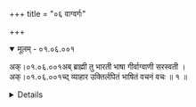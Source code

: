 +++
title = "०६ वाग्वर्गः"

+++

<details open><summary>मूलम् - ०१.०६.००१</summary>

अक्।०१.०६.००१अब् ब्राह्मी तु भारती भाषा गीर्वाग्वाणी सरस्वती ।  
अक्।०१.०६.००१च्द् व्याहार उक्तिर्लपितं भाषितं वचनं वचः ॥ १ ॥  
<details>

<details><summary>लिङ्ग-सूरी - AK.01.06.001</summary>

ब्राह्मीति—ब्रह्मण इयं ब्राह्मी । विश्वानि भूतानि भ्रियन्तेऽनया भारती । ʻभृञ् भरणे । भरतस्य ब्रह्मण इयं वा । भरतस्य आदित्यस्य प्रभा वा । भाष्यते भाषा । ʻभाषा व्यक्तायां वाचि । गृणाति अस्खलितम् उच्चारयति गीः । ʻगॄ शब्दे । गीयते स्तूयते वा । ʻगै शब्दे । उच्यत इति वाक् । ʻवच परिभाषणे । वण्यते स्तूयते वाणी । ʻवण शब्दे । सरः प्रसरणं सर्वत्रास्तीति सरस्वती । सरस्वतीनामानि ॥ व्याह्रियते उच्यते व्याहारः । ʻहृञ् हरणे । उच्यते उक्तिः । ʻवच परिभाषणे । लप्यते लपितम् । ʻलप व्यक्तायां वाचि । भाष्यते भाषितम् । ʻभाष व्यक्तायां वाचि । उच्यत इति वचनम् । वचश्च । एतानि वचननामानि ॥ १ ॥
</details>

<details><summary>मल्लि-नाथः - AK.01.06.001</summary>

ब्राह्मी—सरस्वती । सरस्वतीदेवीनामानि ॥ इकारान्तवाणिशब्दः आकारान्तवाचाशब्दोऽप्यस्ति । तत्र प्रथमो यथा—ʻएका वाणिरलङ्करोति पुरुषम् (नी। श। १५) इति । अन्तिमो यथा—ʻकुठारदण्डः कुलमृत्युरेषा वाचा समीचीनसुवीरधन्वा' इति । व्याहारः—वचः ।वचननामानि । सरस्वतीपर्यायं च पठन्ति ।

ʻकवेरपार्था-मधुरा न भारती कथेव कर्णान्तमुपैति भारती ।

इति राघवपाण्डवीये (द्विसं। १। ५) ।

ʻसन्तः क्षतानि जनयन्तु यथेष्टमस्यामाभाति तैरधिकमेव सरस्वती मे ।

दन्तक्षतं प्रियतमैरनुभूतिकाले किं मण्डनाय न भवेद् वरसुन्दरीणाम् ॥

इत्यादि ॥ १ ॥ 
</details>

[[०१.१०३]]

<details open><summary>मूलम् - ०१.०६.००२</summary>

अक्।०१.०६.००२अब् अपभ्रंशोऽपशब्दः स्याच्छास्त्रे शब्दस्तु वाचकः ।  
अक्।०१.०६.००२च्द् तिङ्सुबन्तचयो वाक्यं क्रिया वा कारकान्विता ॥ २ ॥  
<details>

<details><summary>लिङ्ग-सूरी - AK.01.06.002</summary>

अपभ्रंश इति—वाचम् अपभ्रंशयतीति अपभ्रंशः । ʻभ्रंशु अधः पतने शब्दादपभ्रष्टोपशब्दः । शब्दशास्त्राकथितशब्दनामानि ॥ शब्दयत्यवगमयत्यर्थमिति शब्दः । ʻशब्द आविष्कारे । वचोयोग्यो वाचकः । शब्दशास्त्रोक्तशब्दनाम ॥ तिङां चयः सुपां चयः कारकान्विता क्रिया वा वाक्यं भवति । अर्थबोधाय वक्तव्यं वाक्यम् । तिङन्तानां चयो यथा—पचति भवतीत्यादि । सुबन्तचयो यथा—ज्ञानेन मौनमित्यादि । क्रिया यथा—गां जलं फलमानयेत्यादि ॥ २ ॥
</details>

<details><summary>मल्लि-नाथः - AK.01.06.002</summary>

अपभ्रंशो—वाचकः । शास्त्रे गालिगोणीत्याद्यपशब्दोऽपभ्रंशः स्यात् । गौरित्यादिर्वाचकः शब्दो भवति । तिङ्—वाक्यम् । एकार्थोपरि तिङन्तसुबन्तसमुदायो वाक्यम् । यथा—

ʻकतिचन जृम्भन्ते दिशि कतिचन विकसन्ति काननाभोगे ।

कतिचन नृत्यन्ति गिरौ तथापि भवितव्यमेव भवितव्यम् ॥

ʻभ्रेमुर्ववल्गुर्ननृतुर्जजक्षुर्जगुः समुत्पुप्लुविरे निषेदुः ।

आस्फोटयाञ्चक्रुरभिप्रणेदू रेजुर्ननन्दुविययुः समीयुः ॥ (भट्टि। १३। २८)

ʻकियत्प्रमाणमुदकं जानुदघ्नं नराधिप ।

तथापीयमवस्था ते न हि सर्वे भवादृशः ॥ (भो। प्र। पृ। ४०, श्लो। १८५)

इत्यादि ॥ क्रिया वा कारकान्विता । कारकसम्बद्धक्रियापि वाक्यं भवति । यथा—

ʻततः कुमुदनाथेन कामिनीगण्डपाण्डुना ।

नेत्रानन्देन चन्द्रेण माहेन्द्री दिगलङ्कृता ॥ (म। भार। ७। १५९। ४२)

ʻमा भवन्तमनलः पवनो वा वारणो मदकलः परशुर्वा ।

वाहिनी जलधरः कुलिशो वा स्वस्ति तेऽस्तु लतया सह वृक्ष ॥

अत्र बाधिष्ठा इति क्रियाध्याहर्तव्या ।

ʻछायासन्तपिताध्वन्यः फलैः पोषितनीडजः ।

हन्त वृक्षो महानेष समिदर्थे विभिद्यते ॥

अत्र जाल्मेनेति कारकमध्याहार्यम् ॥ २ ॥ 
</details>

[[०१.१०५]]

<details open><summary>मूलम् - ०१.०६.००३</summary>

अक्।०१.०६.००३अब् श्रुतिः स्त्री वेद आम्नायस्त्रयी धर्मस्तु तद्विधिः ।  
अक्।०१.०६.००३च्द् स्त्रियामृक् सामयजुषी इति वेदास्त्रयस्त्रयी ॥ ३ ॥  
अक्।०१.०६.००४अब् शिक्षेत्यादि श्रुतेरङ्गमोङ्कारप्रणवौ समौ ।  
<details>

<details><summary>लिङ्ग-सूरी - AK.01.06.003</summary>

श्रुतिरिति—श्रूयेते धर्माधर्मावनयेति श्रुतिः । ʻश्रु श्रवणे । धर्माधर्मौ वेदयतीति वेदः । ʻविद ज्ञाने । आम्नायते पारम्पर्येण आम्नायः । ʻम्ना अभ्यासे ऋग्यजुःसामाख्याः त्रयोऽवयवा यस्याः त्रयी । वेदनामानि ॥ धारयति जगन्तीति धर्मः । वेदोक्तविधिनाम ॥ ऋच्यते स्तूयते ऋक् । ʻऋच स्तुतौ' । पापं स्यतीति साम । ʻषोऽन्तकर्मणि । इज्यतेऽनेन यजुः । ʻयज देवपूजासङ्गतिकरणयजनदानेषु' । इति त्रयो वेदाः । तेषां समाहारः त्रयी । वेदत्रयसमूहनाम ॥ शिक्ष्यतेऽनया वर्णादि शिक्षा । ʻशिक्ष विद्योपादाने । आदिशब्देन अङ्गान्युच्यन्ते ।

ʻशिक्षा व्याकरणं कल्पो निरुक्तं ज्योतिषां गतिः ।

छन्दोविचितिरित्येतैः षडङ्गो वेद उच्यते ॥

इति श्रुत्यङ्गनामानि ॥ ओमित्यक्षरम् ओङ्कारः । प्रणूयते स्तूयतेऽनेनेति प्रणवः । ʻणु स्तुतौ' । वेदप्रणवनाम ॥ ३ ॥
</details>

<details><summary>मल्लि-नाथः - AK.01.06.003</summary>

श्रुतिः—त्रयी । वेदनामानि ॥ धर्मस्तु तद्विधिः । वेदोक्तविधिर्धर्मः स्यात् । स्त्रियाम्—त्रयी । त्रयाणां वेदानां समाहारस्त्रयी । अत्र त्रयीति सामान्याकारेणोक्तम् । शिक्षे—अङ्गम् । शिक्षादीनि वेदाङ्गानि ।

ʻशिक्षा कल्पो व्याकरणं निरुक्तं ज्योतिषं तथा ।

छन्दसां विचितिश्चेति षडङ्गो वेद उच्यते ॥

ओङ्कारप्रणवौ समौ । प्रणवनामनी ॥ ३ ॥ 
</details>

[[०१.१०६]]

अक्।०१.०६.००४च्द् इतिहासः पुरावृत्तमुदात्ताद्यास्त्रयः स्वराः ॥ ४ ॥  
<details open><summary>मूलम् - ०१.०६.००५</summary>

अक्।०१.०६.००५अब् आन्वीक्षिकी दण्डनीतिस्तर्कविद्यार्थशास्त्रयोः ।  
<details>

<details><summary>लिङ्ग-सूरी - AK.01.06.004</summary>

इतिहास इति—इतिह इति पारम्पर्योपदेशः आस्तेऽस्मिन्निति इतिहासः । ʻआस उपवेशने । पुरावृत्तनृपादिचरित्रग्रन्थसन्दर्भनाम ॥ उत् ऊर्ध्वमुन्नीयते उदात्तः तद्विपरीतः अनुदात्तः । उदात्तानुदात्तयोः समाहारं प्राप्तः स्वरितः । एते त्रयः स्वरा भवन्ति ॥ प्रत्यक्षागमाभ्याम् अवगन्तव्यस्य वस्तुनोऽनु पश्चात् ईक्षणम् अन्वीक्षा, सा प्रयोजनं यस्याः सा आन्वीक्षिकी । अक्षपादादिप्रणीततर्कशास्त्रनाम ॥ दण्डोऽनया नीयते दण्डनीतिः । ʻणीञ् प्रापणे । चाणक्यादिप्रणीतार्थशास्त्रनाम ॥ ४ ॥
</details>

<details><summary>मल्लि-नाथः - AK.01.06.004</summary>

इतिहासः पुरावृत्तम् । इतिहासनाम ॥ उदात्ताद्यास्त्रयः स्वराः । उदात्तनिहतस्वरिताः स्वराः । आन्वीक्षिकी—शास्त्रयोः । तर्कविद्या वैशेषिकादिः, अर्थशास्त्रं कामन्दकादि । तयोर्यथाक्रमं आन्वीक्षिकीदण्डनीतिशब्दौ वर्तेते । अनुक्तम्—ʻनामशास्त्रं निघण्टुर्ना' । नामशास्त्रं निघण्टुरित्युच्यते ॥ ४ ॥ 
</details>

अक्।०१.०६.००५च्द् आख्यायिकोपलब्धार्था पुराणं पञ्चलक्षणम् ॥ ५ ॥  
<details open><summary>मूलम् - ०१.०६.००६</summary>

अक्।०१.०६.००६अब् प्रबन्धकल्पना कथा प्रवल्हिका प्रहेलिका ।  
<details>

<details><summary>लिङ्ग-सूरी - AK.01.06.005</summary>

आख्यायिकेति—आख्यायते वर्तमाननृपादिचरितमित्याख्यायिका । ʻख्या प्रकथने । हर्षचरितादिग्रन्थसन्दर्भनाम ॥ पुरा भवं पुराणम् । पञ्चलक्षणयुक्तं ब्राह्मवैष्णवादिपुराणनाम ॥

ʻसर्गश्च प्रतिसर्गश्च वंशो मन्वन्तराणि च ।

वंशानुचरितं चेति पुराणं पञ्चलक्षणम् ॥

अनया कथ्यत इति कथा । ʻकथु वाक्यप्रबन्धे । रामायणादेर्नाम ॥ प्रवल्हते प्राधान्यं भजते प्रवल्हिका । ʻवल्ह प्राधान्ये । प्रहेलयति हावयति सूचयति भावार्थमिति प्रहेलिका । ʻहिल भावकरणे । विरुद्धार्थवचोनामनी ॥ ५ ॥
</details>

<details><summary>मल्लि-नाथः - AK.01.06.005</summary>

आख्यायिकोपलब्धार्था । नायकाख्यातनायकोपलब्धार्थवती आख्यायिका । हर्षचरितादि ॥ पुराणं पञ्चलक्षणम् । सर्गप्रतिसर्गादिपञ्चलक्षणोपेतं पुराणम् ।

ʻसर्गश्च प्रतिसर्गश्च वंशो मन्वन्तरं तथा ।

वंशानुचरितं चेति पुराणं पञ्चलक्षणम् ॥

स्कन्दादि ॥ प्रबन्धकल्पना कथा । स्तोकसत्यबह्वसत्यययुक्ता प्रबन्धकल्पना कथा स्यात् । कादम्बर्यादि ॥ प्रवह्लिका प्रहेलिका । गूढनिक्षिप्तार्थस्य कुतुकहेतोः कार्यविशेषस्य नामानि ।

ʻअष्टौ श्लोकान् कुरुष्वेति पुत्रः पित्रा नियन्त्रितः ।

सप्त श्लोकाः कृतास्तेन पितुराज्ञा न लङ्घिता' ॥ ५ ॥ 
</details>

[[०१.१०७]]

अक्।०१.०६.००६च्द् स्मृतिस्तु धर्मसंहिता समाहृतिस्तु सङ्ग्रहः ॥ ६ ॥  
<details open><summary>मूलम् - ०१.०६.००७</summary>

अक्।०१.०६.००७अब् समस्या तु समासार्था किंवदन्ती जनश्रुतिः ।  
<details>

<details><summary>लिङ्ग-सूरी - AK.01.06.006</summary>

स्मृतिरिति—स्मर्यतेऽनया स्मृतिः । ʻस्मृ आध्याने । मन्वादिप्रणीतधर्मसंहितानाम ॥ समाह्रियतेऽनयेति समाहृतिः । सङ्गृह्यते सङ्क्षिप्यते सङ्ग्रहः । सङ्क्षिप्तग्रन्थसन्दर्भनाम ॥ समस्यते सङ्क्षिप्यते समस्या । ʻअसु क्षेपणे । कविपरीक्षार्थं दीयमानश्लोकांशनाम ॥ किं परस्परं वदन्त्यत्रेति किंवदन्ती । ʻवद व्यक्तायां वाचि । जनैः श्रूयते जनश्रुतिः । ʻश्रु श्रवणे । लोकप्रवादनामनी ॥ ६ ॥
</details>

<details><summary>मल्लि-नाथः - AK.01.06.006</summary>

स्मृतिस्तु धर्मसंहिता । स्मृतिनाम ॥ समाहृतिस्तु सङ्ग्रहः । सङ्ग्रहग्रन्थनाम ॥ समस्या तु समस्यार्था । समस्यारूपार्थं प्रहेलिका निक्षिप्तार्थकौतुकवती समस्या । अथवा समस्या तु समासार्था समासशब्दवती समस्या । ʻसमस्या तु समासः स्यात् इति वैजयन्ती (पृ। ३४, श्लो। ४०) ।

ʻश्रीभोजेन जितोऽस्मीति चिन्तां चिन्तामणे त्यज ।

ʻजिता देवद्रुमाः पञ्च न दुःखं पञ्चभिः सह ॥

किंवदन्ती जनश्रुतिः । जनवादनामनी ॥ ६ ॥ 
</details>

[[०१.१०८]]

अक्।०१.०६.००७च्द् वार्ता प्रवृत्तिर्वृत्तान्त उदन्तः स्यादथाह्वयः ॥ ७ ॥  
<details open><summary>मूलम् - ०१.०६.००८</summary>

अक्।०१.०६.००८अब् आख्याह्वे अभिधानं च नामधेयं च नाम च ।  
<details>

<details><summary>लिङ्ग-सूरी - AK.01.06.007</summary>

वार्तेति—नृपादिवृत्तिरत्रास्तीति वार्ता । प्रवर्ततेऽत्रेति प्रवृत्तिः । ʻवृतु वर्तने । वृत्तोऽनुवर्तनीयोऽन्तः समाप्तिरस्येति वृत्तान्तः । वृत्तस्यान्तो वा । उद्यते निगद्यते राजादिचरित्रमत्रेत्युदन्तः । ʻवद व्यक्तायां वाचि । वार्तानामानि ॥ अनेन आह्वयन्तीत्याह्वयः । ʻह्वेञ् स्पर्धायां शब्दे च्ö । आहूयतेऽनेनेति वा । ʻहु दानादानयोः' । अनया आख्यायते आख्या । ʻख्या प्रकथने । आहूयतेऽनया आह्वा । अनेनाभिधीयतेऽभिधानम् । नामैव नामधेयम् । अनेन नमति नाम । ʻणम प्रह्वत्वे शब्दे च्ö । सञ्ज्ञानामानि ॥ ७ ॥
</details>

<details><summary>मल्लि-नाथः - AK.01.06.007</summary>

वार्ता—उदन्तः स्यात् । वार्तानामानि । अनुक्तम्—ʻरथ्यावादस्तु कोहलः' । एते द्वे च । वीथीवार्तानामनी ॥ अथाह्वयः—नाम च । सङ्केतितशब्दनामानि ॥ ७ ॥ 
</details>

[[०१.१०९]]

अक्।०१.०६.००८च्द् हूतिराकारणाह्वानं संहूतिर्बहुभिः कृता ॥ ८ ॥  
<details open><summary>मूलम् - ०१.०६.००९</summary>

अक्।०१.०६.००९अब् विवादो व्यवहारः स्यादुपन्यासस्तु वाङ्मुखम् ।  
<details>

<details><summary>लिङ्ग-सूरी - AK.01.06.008</summary>

हूतिरिति—अनया हूयते हूतिः । ʻहू दानादानयोः' । अनया आकारयन्तीति आकारणा । अनेनाह्वयन्तीत्याह्वानम् । ʻह्वेञ् स्पर्धायां शब्दे च्ö । अथवा हूतिः आकारणं च आह्वानं च । आकारणाह्वाने इति द्वन्द्वम् । एहीति वचसो नामानि ॥ सम्यक् हूयते संहूतिः । बहुभिः कृतस्य एहीति वचसो नाम ॥ विविधो वादो विवादः । व्यवहरत्यनेन व्यवहारः । ʻहृञ् हरणे । इदं मदीयमिदं मदीयमिति परस्परवादनाम ॥ उपन्यस्यते उपन्यासः । ʻअसु क्षेपणे । वाचो मुखं वाङ्मुखम् । वाक्यारम्भनाम ॥ ८ ॥
</details>

<details><summary>मल्लि-नाथः - AK.01.06.008</summary>

हूतिः—आह्वानम्। इत एहीति वचसो नामानि ॥ समासाङ्गीकारपक्षे आकारणशब्दो नपुंसकः । ʻआकारणमाह्वानम् इति हलायुधः (अ। मा। १। १५४) । व्यासाङ्गीकारपक्षे आकारणाशब्दः स्त्रीलिङ्गः । ʻहूतिराकारणा हावो । हक्कारामन्त्रणाह्वानम् इति वैजयन्ती (पृ। ३३, श्लो। ३०) । संहूतिर्बहुभिः कृता । बहुभिः कृतस्य एहीति वचसो नाम । ʻबहुभिर्मुहुःकृता हक्का संहूतिरिति भण्यते इति वा ॥ विवादो व्यवहारः स्यात् । विवादनाम ॥ उपन्यासस्तु वाङ्मुखम् । ʻयरो ञमि ञम्वेति ककारस्य विभाषा ङकारः । उपन्यासनाम ॥ ८ ॥ 
</details>

अक्।०१.०६.००९च्द् उपोद्धात उदाहारः शपनं शपथः पुमान् ॥ ९ ॥  
<details open><summary>मूलम् - ०१.०६.०१०</summary>

अक्।०१.०६.०१०अब् प्रश्नोऽनुयोगः पृच्छा च प्रतिवाक्योत्तरे समे ।  
<details>

<details><summary>लिङ्ग-सूरी - AK.01.06.009</summary>

उपोद्घात इति—उपोद्घन्यते उपोद्घातः । ʻहन हिंसागत्योः' । उदाह्रियतेऽनेन उदाहारः । प्रकृतार्थचिन्ताग्रन्थस्य नामनी ॥ उदाहरणनामनी इति केचित् । विचारविषयवाक्यस्येत्यन्ये ॥ शपति आक्रोशतीति शपनम् । ʻशप आक्रोशे । शपति लम्भयति विश्वसित्यनेनेति शपथः । ʻशप लम्भने । सत्यवचननामनी ॥ देवतापितृपादादिस्पर्शस्य वा ॥ पृच्छतीति प्रश्नः । पृच्छा च । ʻपृच्छ ज्ञीप्सायाम् । अनुयुज्यतेऽनुयोगः । ʻयुजिर् योगे । कोऽसौ कुत इत्येवंविधस्य वाक्यस्य नामानि ॥ प्रतिविधानार्थं वाक्यं प्रतिवाक्यम् । उत्तरति चोद्यमनेनेति उत्तरम् । ʻतॄ प्लवनतरणयोः' असावत्रेत्यादिप्रत्युत्तरनामानि ॥ ९ ॥
</details>

<details><summary>मल्लि-नाथः - AK.01.06.009</summary>

उपोद्घात उदाहारः । प्रतिपाद्यमर्थं बुद्धौ सङ्गृह्य तदर्थमर्थान्तरवर्णनम् उपोद्घातः ॥ शपनं शपथः पुमान् । सत्यवचननामनी । प्रश्नो—पृच्छा च । प्रश्ननामानि ॥ प्रतिवाक्योत्तरे समे । उत्तरनामनी ॥ ९ ॥ 
</details>

[[०१.११०]]

अक्।०१.०६.०१०च्द् मिथ्याभियोगोऽभ्याख्यानमथ मिथ्याभिशंसनम् ॥ १० ॥  
<details open><summary>मूलम् - ०१.०६.०११</summary>

अक्।०१.०६.०११अब् अभिशापः प्रणादस्तु शब्दः स्यादनुरागजः ।  
<details>

<details><summary>लिङ्ग-सूरी - AK.01.06.010</summary>

मिथ्येति—अभि असत्यमारोप्याख्यानम् अभ्याख्यानम् । अध्याख्यानमिति वा पाठः । अन्धो बधिर इत्यादि मिथ्याभियोगनाम ॥ मिथ्या असत्यमभिशस्यते मिथ्याभिशंसनम् । ʻशसि इच्छायाम् । अभि आरोप्य शप्यते अभिशापः । ʻशप आक्रोशे । अविद्यमानपापारोपनामनी ॥ प्रणद्यतेऽनुरागेण प्रणादः । ʻणद अव्यक्ते शब्दे । अनुरागोत्पन्नमणितादिशब्दनाम ॥ १० ॥
</details>

<details><summary>मल्लि-नाथः - AK.01.06.010</summary>

मिथ्याभियोगोऽभ्याख्यानम् । अध्याख्यानमिति वा । मृषा झकटकनामनी(?) । अथ—अभिशापः । मृषाभूतनिर्भत्सननामनी ॥ प्रणादस्तु—अनुरागजः । अनुरागाज्जातध्वनिविशेषः प्रणादः स्यात् ॥ १० ॥ 
</details>

अक्।०१.०६.०११च्द् यशः कीर्तिः समाख्या च स्तवः स्तोत्रं स्तुतिर्नुतिः ॥ ११ ॥  
<details open><summary>मूलम् - ०१.०६.०१२</summary>

अक्।०१.०६.०१२अब् आम्रेडितं द्विस्त्रिरुक्तमुच्चैर्घुष्टं तु घोषणा ।  
<details>

<details><summary>लिङ्ग-सूरी - AK.01.06.011</summary>

यश इति—अश्नुते व्याप्नोति देशान्तरेषु यशः । सान्तः । ʻअशू व्याप्तौ' । देशान्तरं यातीति वा । ʻया प्रापणे । कीर्त्यते शब्द्यते कीर्तिः । ʻकॄत संशब्दने । समन्तात् आख्यायते समाख्या । ʻख्या प्रकथने । यशोनामानि ॥ समाज्ञेति वा पाठः ॥ स्तूयतेऽनेन स्तवः । स्तोत्रं । स्तुतिश्च । ʻष्टुञ् स्तुतौ' । नूयतेऽनेन नुतिः । ʻणु स्तुतौ' । प्रशंसानामानि ॥ आम्रेड्यतेऽसकृदुच्यते आम्रेडितम् । ʻम्रेडृ उन्मादे । असकृद्भाषितनाम ॥ घुष्यत इति घोषणा । ʻघुषिर् शब्दे । आज्ञापयितुं सर्वजनबोधनार्थं पटहादावुच्चैःकृतशब्दनाम ॥ ११ ॥
</details>

<details><summary>मल्लि-नाथः - AK.01.06.011</summary>

यशः—समाख्या च । समाख्या तुल्यलक्षणमिति हलायुधानुसारी पाठः । ʻयशोऽभिख्यासमाख्यास्तुल्यलक्षणाः' इति हलायुधः (अ। मा। १। १५३) । यशः कीर्तिः समाज्ञा चेत्ययं वैजयन्त्यनुसारिपाठः । ʻसमाज्ञा च यशः कीर्तिः' इति वैजयन्ती (पृ। ३४, श्लो। ३६) । ʻकीर्तिः ख्यातिः समाज्ञा च्ö इति रभसकोशः । कीर्तिनामानि ॥ स्तवः—नुतिः । स्तोत्रनामानि ॥ ʻईडा श्लाघा प्रशंसा च वर्णनं च विकत्थनम् । एतानि च ॥ आम्रेडितं द्विस्त्रिरुक्तम् । द्विस्त्रिरुदीरणमाम्रेडितं भवति । ʻएतदेव यथावाचमाम्रेडयति वासवः' (म। भार। ३। १२४। १३) ॥ उच्चैः—घोषणा । उच्चैःशब्दः घोषणा स्यात् ॥ ११ ॥ 
</details>

[[०१.१११]]

अक्।०१.०६.०१२च्द् काकुः स्त्रियां विकारो यः शोकभीत्यादिभिर्ध्वनेः ॥ १२ ॥  
<details open><summary>मूलम् - ०१.०६.०१३</summary>

अक्।०१.०६.०१३अब् अवर्णाक्षेपनिर्वादपरिवादापवादवत् ।  
अक्।०१.०६.०१३च्द् उपक्रोशो जुगुप्सा च कुत्सा निन्दा च गर्हणे ॥ १३ ॥  
<details>

<details><summary>लिङ्ग-सूरी - AK.01.06.012-13</summary>

काकुरिति—कायतीति काकुः । ʻकै शब्दे । शोकभीत्यादिकृतध्वनिविकारनाम ॥ वर्ण्यते वर्णः । विरुद्धो वर्णः अवर्णः । ʻवर्ण वर्णक्रियाविस्तारगुणवचनेषु' । ʻवर्ण स्तुतौ' इति वा धातुः । आक्षिप्यते आक्षेपः । ʻक्षिप प्रेरणे । निकृष्टो वादः निर्वादः । परिवादः । अपवादः । ʻवद व्यक्तायां वाचि । उपक्रोशतीत्युपक्रोशः । ʻक्रुश आह्वाने रोदने च्ö । जुगुप्सते जुगुप्सा । ʻगुप गोपने । कुत्सयते कुत्सा । ʻकुत्स निन्दने । निन्दतीति निन्दा । ʻणिदि कुत्सायाम् । गर्हतीति गर्हणम् । गर्हा च । ʻगर्ह कुत्सायाम् । निन्दानामानि ॥ १२-१३ ॥
</details>

पगे ११२ इस् लेफ़्त्।

[[०१.११३]]

<details><summary>लिङ्ग-सूरी - AK.01.06.015</summary>

तत्रेति—आ क्षरति परितो व्याप्नोतीति आक्षारणा । ʻक्षर सञ्चलने । मैथुनमुद्दिश्याक्रोशनाम ॥ आभाष्यते सम्यग् भाष्यते आभाषणम् । आलपतीत्यालापः । ʻलप व्यक्तायां वाचि । सुखेन स्थितमिति प्रियवचननाम ॥ प्रलपतीति प्रलापः । निष्प्रयोजनवचननाम ॥ अनुलपतीत्यनुलापः । मुहुर्वचननाम ॥ विलपतीति विलापः । परिदेवते परिदेवनम् । ʻदेवृ देवने ॥ अनुशोचननामानि ॥ १५ ॥
</details>

<details><summary>मल्लि-नाथः - AK.01.06.015</summary>

तत्र—प्रति । आक्रोश इति भर्त्सनानि । ʻशाप आक्रोश आक्षेपः क्षारणा स्याद् विरूक्षणम् इति हलायुधः (अ। मा। १। १४९) । मैथुनमुद्दिश्य यद्भर्त्सनं तव भार्यां तव मातरमित्यादि, तत्र आक्षारणाशब्दो वर्तते । स्यात्—

आलापः । सम्भाषणनामनी ॥ ʻसम्भाषणमाभाषणमालापः कुरुकुञ्चिका' इति वैजयन्ती (पृ। ३२, श्लो। २३) । प्रलापोऽनर्थकं वचः । अर्थशून्योन्मत्तादिवचनं प्रलापः स्यात् ॥ अनुलापो मुहुर्भाषा । असकृदेकार्थवचनमनुलापः स्यात् ॥ विलापः परिदेवनम् । दुःखेन वचनं विलापः स्यात् ॥ १५ ॥ 
</details>

अक्।०१.०६.०१६च्द् विप्रलापो विरोधोक्तिः संलापो भाषणं मिथः ॥ १६ ॥  
<details open><summary>मूलम् - ०१.०६.०१७</summary>

अक्।०१.०६.०१७अब् सुप्रलापः सुवचनमपलापस्तु निह्नवः ।  
(चोद्यमाक्षेपाभियोगौ शापाक्रोशौ दुरेषणा ।

अस्त्री चाटु चटु श्लाघा प्रेम्णा मिथ्याविकत्थनम् ॥)

<details>

<details><summary>लिङ्ग-सूरी - AK.01.06.016</summary>

विप्रलाप इति—विप्रलपतीति विप्रलापः । पुरुषाणां मिथोविरोधवचननाम ॥ संलपतीति संलापः । मिथोऽविरोधोक्तिनाम ॥ सुप्रलपतीति सुप्रलापः सुवचननाम ॥ अपलपतीत्यपलापः । ʻलप व्यक्तायां वाचि । निह्नुते निह्नवः । ʻह्नुङ् अपनयने । निह्नववचननामनी ॥ १६ ॥
</details>

<details><summary>मल्लि-नाथः - AK.01.06.016</summary>

विप्रलापो विरोधोक्तिः । परस्परविरोधोक्तिर्विप्रलापःस्यात् ॥ संलापो भाषणं मिथः । परस्परभाषणं संलापः स्यात् । द्वयोरन्यतरस्यालापः, द्वयोरपि संलाप इति विशेषः ॥ सुप्रलापः सुवचनम् । सुवचननाम ॥ अपलापस्तु निह्नवः । निह्नववचननाम ॥ अनुक्तम्—ʻकाक्वा वर्णनमुल्लापः' । काक्वा कथितवचनमुल्लापः स्यात् ॥ ʻप्रियवाक् चाटुरस्त्रियाम् । प्रियवचनं चाटु स्यात् ॥ १६ ॥ 
</details>

[[०१.११४]]

अक्।०१.०६.०१७च्द् सन्देशवाग् वाचिकं स्याद् वाग्भेदास्तु त्रिषूत्तरे ॥ १७ ॥  
<details open><summary>मूलम् - ०१.०६.०१८</summary>

अक्।०१.०६.०१८अब् रुशती वागकल्याणी स्यात् कल्या तु शुभात्मिका ।  
<details>

<details><summary>लिङ्ग-सूरी - AK.01.06.017</summary>

सन्देशवागिति—वाचोऽस्मिन् सन्तीति वाचिकम् । सन्देशवचननाम ॥ उत्तरे वाग्भेदास्त्रिषु वर्तन्ते । रुशति कल्याणमिति रुशती । ʻरुश हिंसायाम् । उषतीति पाठे ʻउष प्लुष दाहे । अमङ्गलोक्तिनाम ॥ कलयितुमर्हतीति कल्या । ʻकल गतौ सङ्ख्याने च्ö । कलासु क्रियासु साधुरिति वा । शुभवचननाम ॥ १७ ॥
</details>

<details><summary>मल्लि-नाथः - AK.01.06.017</summary>

सन्देशवाग्वाचिकं स्यात् । सन्देशवचननाम ॥ वाग्भेदास्तु त्रिषूत्तरे । उपरि वक्ष्यमाणा वाग्भेदा वागादिशब्दप्रयोगे त्रिषु वर्तन्ते । विशेष्यानुक्तौ तूक्तलिङ्गाः । रुशती वागकल्याणी । अकल्याणी वाग् रुशती स्यात् । रुशती वाक् । रुशन् व्याहारः । रुशद् भाषितम् । रुशतीं न ब्रूयात् कल्यामेव वदेत् । उषती वागकल्याणीति पाठादुषत्यपि भवति ॥ स्यात् कल्या तु शुभात्मिका । शोभना वाक् कल्या भवति ॥ १७ ॥ 
</details>

अक्।०१.०६.०१८च्द् अत्यर्थमधुरं सान्त्वं सङ्गतं हृदयङ्गमम् ॥ १८ ॥  
<details open><summary>मूलम् - ०१.०६.०१९</summary>

अक्।०१.०६.०१९अब् निष्ठुरं परुषं ग्राम्यमश्लीलं सूनृतं प्रिये ।  
<details>

<details><summary>लिङ्ग-सूरी - AK.01.06.018</summary>

अत्यर्थमधुरमिति—सान्त्व्यते प्रयत्नेन सान्त्वम् । ʻषान्त्व सामप्रयोगे । अतिमधुरवचननाम ॥ हृदयं गम्यतेऽनेन हृदयङ्गमम् । ʻगम्लृ गतौ' । सम्बन्धार्थ वचननाम ॥ दुष्टहेतुत्वान्निशितमिव तिष्ठतीति निष्ठुरम् । ʻष्ठा गतिनिवृत्तौ' । परुषवचननाम ॥ न विद्यते श्रीरत्र अश्लीलम । असभ्यवचननाम ॥ शोभमानम् ऋतमत्रास्तीति सूनृतम् । प्रियसत्यवचननाम ॥१८ ॥
</details>

<details><summary>मल्लि-नाथः - AK.01.06.018</summary>

अत्यर्थमधुरं सान्त्वम् । अतिमधुरवचनं सान्त्वमित्युच्यते ॥ सङ्गतं हृदयङ्गमम् । ग्राह्यवचननाम ॥ निष्ठुरं परुषम् । कर्कशवचननामनी ॥ ग्राम्यमश्लीलम् । असभ्यवचननामनी ॥ ʻकुतस्त्यं फल्गु काहलम् । एतानि च । ʻअश्लीलं काहलं फल्गु' इति धनञ्जयः ॥ सूनृतं प्रिये सत्ये । प्रियसत्यवचनं सूनृतं स्यात् ॥ १८ ॥ 
</details>

[[०१.११५]]

अक्।०१.०६.०१९च्द् सत्येऽथ सङ्कुलक्लिष्टे परस्परपराहते ॥ १९ ॥  
<details open><summary>मूलम् - ०१.०६.०२०</summary>

अक्।०१.०६.०२०अब् लुप्तवर्णपदं ग्रस्तं निरस्तं त्वरितोदितम् ।  
<details>

<details><summary>लिङ्ग-सूरी - AK.01.06.019</summary>

सत्य इति—सङ्कुल्यते सङ्कुलम् । ʻकुल संस्त्याने बन्धुपु च्ö । क्लिश्यते क्लिष्टम् । ʻक्लिशू विबाधने । अन्धः पश्यति अकरः करोतीत्येवमादिवचननामनी ॥ ग्रस्यते ग्रस्तम् । ʻग्रसु ग्लसु अदने । लुप्ताक्षरस्य लुप्तपदस्य वा नाम ॥ निरस्यते निरस्तम् । ʻअसु क्षेपणे । त्वरितोदितनाम ॥ १९॥
</details>

<details><summary>मल्लि-नाथः - AK.01.06.019</summary>

अथ—पराहते । वृद्धोऽहं मे पिता बाल इत्यादिव्याहतवचने सङ्कुलक्लिष्टशब्दौ वर्तेते ॥ लुप्तवर्णपदं ग्रस्तम् । लुप्तवर्णं पदं लुप्तपदं वाक्यं च ग्रस्तं स्यात् ॥ निरस्तं त्वरितोदितम् । द्रुतोच्चारितवचनं निरस्तं भवति ॥ १९ ॥ 
</details>

[[०१.११६]]

अक्।०१.०६.०२०च्द् अम्बूकृतं सनिष्ठीवमबद्धं स्यादनर्थकम् ॥ २० ॥  
<details open><summary>मूलम् - ०१.०६.०२१</summary>

अक्।०१.०६.०२१अब् अनक्षरमवाच्यं स्यादाहतं तु मृष्टार्थकम् ।  
<details>

<details><summary>लिङ्ग-सूरी - AK.01.06.020</summary>

अम्बूकृतमिति—निष्ठीवसम्पर्कात् अम्बूक्रियते अम्बूकृतम् । निष्ठीवसहितवचननाम । ʻष्ठिवु निरसने ॥ यत्रार्थसम्बन्धो नास्ति तदबद्धम् । ʻबन्ध बन्धने । सम्बन्धशून्यवचननाम ॥ न सन्त्यक्षराणि यत्र अनक्षरम् । अवाच्यवचननाम ॥ आहन्यत इत्याहतम् । मिथ्यार्थवचननाम ॥ २० ॥
</details>

<details><summary>मल्लि-नाथः - AK.01.06.020</summary>

अम्बूकृतं सनिष्ठीवम् । लालासहितं निष्ठीवनिर्यद्बिन्दुसहितं च वचनमम्बूकृतमित्युच्यते ॥ अबद्धं स्यादनर्थकम् । समुदायार्थशून्यं दशदाडिमादिवाक्यमबद्धं स्यात् ॥ अनक्षरमवाच्यं स्यात् । हस्तनेत्रादिव्यञ्जितवचनमनक्षरमित्युच्यते ॥ आहतं तु मृषार्थकम् । एष वन्ध्यासुतो याति—इत्यादिवचनमाहतं स्यात् ॥ २० ॥ 
</details> 

(सोल्लुण्ठनं तु सोत्प्रासं मणितं रतिकूजितम् ।

श्राव्यं हृद्यं मनोहारि विस्पष्टं प्रकटोदितम् ॥)

अक्।०१.०६.०२१च्द् अथ म्लिष्टमविस्पष्टं वितथं त्वनृतं वचः ॥ २१ ॥  
सत्यं तथ्यमृतं सम्यगमूनि त्रिषु तद्वति ।

इति वाग्वर्गः

<details><summary>लिङ्ग-सूरी - AK.01.06.021</summary>

अथिति—म्लेच्छतीति म्लिष्टम् । ʻम्लेच्छ अव्यक्ते शब्दे । क्लिष्टमिति पाठे क्लिश्यत इति क्लिष्टम् । ʻक्लिशू विबाधने । अस्पष्टवचननाम ॥ विगता तथा सत्यमत्रेति वितथम् । अनृतवचननाम ॥ सति धर्मे साधु सत्यम् । तथा सत्यमत्रास्तीति तथ्यम् । सद्भिरर्यते ऋतम् । ʻऋ गतौ' । समञ्चतीति सम्यक् । ʻअञ्चु गतौ याचने च्ö । सत्यवचननामानि ॥ अमूनि तद्वति गुणिनि त्रिषु वर्तन्ते ॥ २१ ॥

इति श्रीलिङ्गयसूरिविरचितायाममरकोशपदविवृतौ वाग्वर्गः
</details>

<details><summary>मल्लि-नाथः - AK.01.06.021</summary>

अथ म्लिष्टमविस्पष्टम् । अस्पष्टबालकिरातादिवचनं म्लिष्टं स्यात् ॥ अनुक्तम्—ʻगद्गदं गलमूलस्थम् । गलमूलस्थवचनं गद्गदं भवति ॥ ʻतुम्बकं स्पृष्टनासिकम् । नासिकां स्पृष्ट्वोद्गच्छद्वचनं तुम्वकमित्युच्यते । वितथं—वचः । असत्यवचननामनी ॥ आहतमसद्भूतार्थकथनम् । असत्यं सद्भूतापलापः ॥ सोल्लुण्ठनं तु सोत्प्रासम् । उत्क्रोशवचननामनी ॥ मणितं रतिकूजितम् । रतिकालगलरवनामनी ॥ सत्यं—सम्यक् । सत्यवचननामानि ॥ अमूनि त्रिषु तद्वति । सत्यादिशब्दाः सत्यवत्यर्थे त्रिलिङ्गा भवन्ति । सत्यो देवदत्तः । सत्या यज्ञद्त्ता । सत्यं कसत्रमित्यादि ॥ २१ ॥

इति श्रीवत्सनृसिंहसूरिसुतमल्लिनाथसूरिविरचितेऽमरपदपारिजाते वाग्वर्गः 
</details>

[[०१.११७]]

